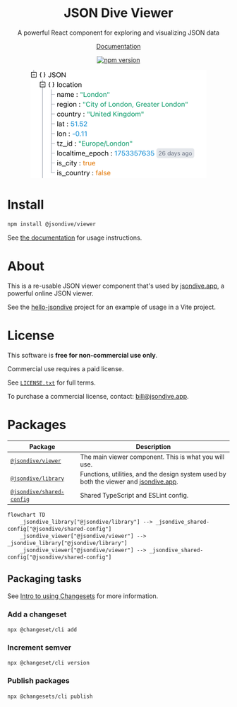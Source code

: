 <div align="center">
    <h1>JSON Dive Viewer</h1>
    <p>A powerful React component for exploring and visualizing JSON data</p>
    <p>
        <a href="https://docs.jsondive.app/developer/">Documentation</a>
    </p>
    <p>
        <a href="https://www.npmjs.com/package/@jsondive/viewer"><img src="https://img.shields.io/npm/v/@jsondive/viewer.svg" alt="npm version"></a>
    </p>
    <img style="width: 400px" src="./screenshot.png">
</div>

# Install

```sh
npm install @jsondive/viewer
```

See [the documentation](https://docs.jsondive.app/developer/) for usage instructions.

# About

This is a re-usable JSON viewer component that's used by [jsondive.app](https://jsondive.app), a powerful online JSON viewer.

See the [hello-jsondive](https://github.com/jsondive/hello-jsondive) project for an example of usage in a Vite project.

# License

This software is **free for non-commercial use only**.

Commercial use requires a paid license.

See [`LICENSE.txt`](./LICENSE.txt) for full terms.

To purchase a commercial license, contact: [bill@jsondive.app](mailto:bill@jsondive.app).

# Packages

| Package                                                                       | Description                                                                                                   |
| ----------------------------------------------------------------------------- | ------------------------------------------------------------------------------------------------------------- |
| [`@jsondive/viewer`](http://npmjs.com/package/@jsondive/viewer)               | The main viewer component. This is what you will use.                                                         |
| [`@jsondive/library`](http://npmjs.com/package/@jsondive/library)             | Functions, utilities, and the design system used by both the viewer and [jsondive.app](https://jsondive.app). |
| [`@jsondive/shared-config`](http://npmjs.com/package/@jsondive/shared-config) | Shared TypeScript and ESLint config.                                                                          |

```mermaid
flowchart TD
    _jsondive_library["@jsondive/library"] --> _jsondive_shared-config["@jsondive/shared-config"]
    _jsondive_viewer["@jsondive/viewer"] --> _jsondive_library["@jsondive/library"]
    _jsondive_viewer["@jsondive/viewer"] --> _jsondive_shared-config["@jsondive/shared-config"]
```

## Packaging tasks

See [Intro to using Changesets](https://github.com/changesets/changesets/blob/main/docs/intro-to-using-changesets.md) for more information.

### Add a changeset

```
npx @changeset/cli add
```

### Increment semver

```
npx @changeset/cli version
```

### Publish packages

```
npx @changesets/cli publish
```
